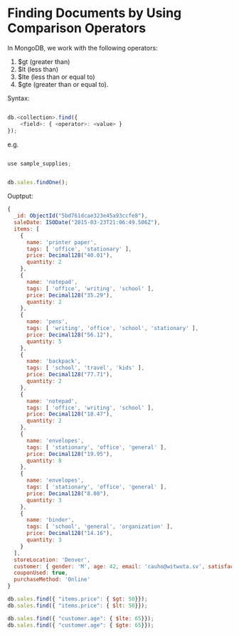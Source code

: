 # Finding Documents by Using Comparison Operators

In MongoDB, we work with the following operators: 

1. $gt (greater than)
2. $lt (less than)
3. $lte (less than or equal to)
4. $gte (greater than or equal to). 

Syntax:

~~~js

db.<collection>.find({ 
    <field>: { <operator>: <value> } 
});

~~~

e.g.

~~~js

use sample_supplies;

~~~

~~~js

db.sales.findOne();

~~~

Ouptput:

~~~js
{
  _id: ObjectId("5bd761dcae323e45a93ccfe8"),
  saleDate: ISODate("2015-03-23T21:06:49.506Z"),
  items: [
    {
      name: 'printer paper',
      tags: [ 'office', 'stationary' ],
      price: Decimal128("40.01"),
      quantity: 2
    },
    {
      name: 'notepad',
      tags: [ 'office', 'writing', 'school' ],
      price: Decimal128("35.29"),
      quantity: 2
    },
    {
      name: 'pens',
      tags: [ 'writing', 'office', 'school', 'stationary' ],
      price: Decimal128("56.12"),
      quantity: 5
    },
    {
      name: 'backpack',
      tags: [ 'school', 'travel', 'kids' ],
      price: Decimal128("77.71"),
      quantity: 2
    },
    {
      name: 'notepad',
      tags: [ 'office', 'writing', 'school' ],
      price: Decimal128("18.47"),
      quantity: 2
    },
    {
      name: 'envelopes',
      tags: [ 'stationary', 'office', 'general' ],
      price: Decimal128("19.95"),
      quantity: 8
    },
    {
      name: 'envelopes',
      tags: [ 'stationary', 'office', 'general' ],
      price: Decimal128("8.08"),
      quantity: 3
    },
    {
      name: 'binder',
      tags: [ 'school', 'general', 'organization' ],
      price: Decimal128("14.16"),
      quantity: 3
    }
  ],
  storeLocation: 'Denver',
  customer: { gender: 'M', age: 42, email: 'cauho@witwuta.sv', satisfaction: 4 },
  couponUsed: true,
  purchaseMethod: 'Online'
}
~~~

~~~js
db.sales.find({ "items.price": { $gt: 50}});
db.sales.find({ "items.price": { $lt: 50}});
~~~

~~~js
db.sales.find({ "customer.age": { $lte: 65}});
db.sales.find({ "customer.age": { $gte: 65}});
~~~
